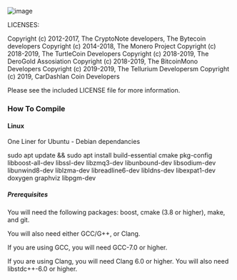 ![image](src/config/icon.ico)


LICENSES:

Copyright (c) 2012-2017, The CryptoNote developers, The Bytecoin developers Copyright (c) 2014-2018, The Monero Project Copyright (c) 2018-2019, The TurtleCoin Developers Copyright (c) 2018-2019, The DeroGold Assosiation Copyright (c) 2018-2019, The BitcoinMono Developers Copyright (c) 2019-2019, The Tellurium Developersm Copyright (c) 2019, CarDashIan Coin Developers 

Please see the included LICENSE file for more information.

### How To Compile

#### Linux

One Liner for Ubuntu - Debian dependancies

sudo apt update && sudo apt install build-essential cmake pkg-config libboost-all-dev libssl-dev libzmq3-dev libunbound-dev libsodium-dev libunwind8-dev liblzma-dev libreadline6-dev libldns-dev libexpat1-dev doxygen graphviz libpgm-dev


##### Prerequisites

You will need the following packages: boost, cmake (3.8 or higher), make, and git.

You will also need either GCC/G++, or Clang.

If you are using GCC, you will need GCC-7.0 or higher.

If you are using Clang, you will need Clang 6.0 or higher. You will also need libstdc++\-6.0 or higher.
